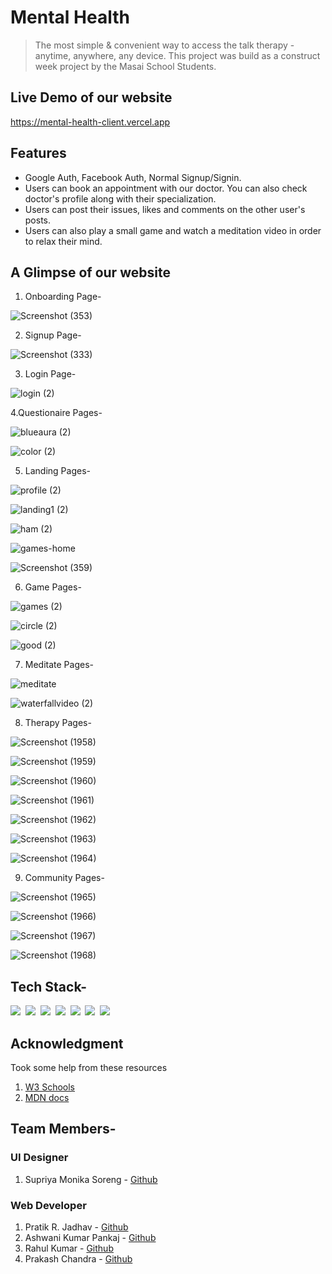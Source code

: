 # Mental Health

> The most simple & convenient way to access the talk therapy - anytime, anywhere, any device. This project was build as a construct week project by the Masai School Students.

## Live Demo of our website

https://mental-health-client.vercel.app

## Features

- Google Auth, Facebook Auth, Normal Signup/Signin.
- Users can book an appointment with our doctor. You can also check doctor's profile along with their specialization.
- Users can post their issues, likes and comments on the other user's posts.
- Users can also play a small game and watch a meditation video in order to relax their mind.


## A Glimpse of our website

1. Onboarding Page-

![Screenshot (353)](https://user-images.githubusercontent.com/86404961/141604776-9252335f-6c04-4ce6-8d58-79e1e034147d.png)

2. Signup Page-

![Screenshot (333)](https://user-images.githubusercontent.com/86404961/141604093-3a2cfda6-061c-4d85-9698-ea33ca0a8ac2.png)

3. Login Page-

![login (2)](https://user-images.githubusercontent.com/86404961/141604109-0ac7ffe7-8457-41d9-b44f-3f2faaafaf60.png)

4.Questionaire Pages-

![blueaura (2)](https://user-images.githubusercontent.com/86404961/141604169-74e7fd75-ee65-4fdf-a219-0c12f7b548ac.png)

![color (2)](https://user-images.githubusercontent.com/86404961/141604212-04ab0e03-0c6b-404f-9257-76bd3afb1837.png)

5. Landing Pages-

![profile (2)](https://user-images.githubusercontent.com/86404961/141604268-90081f70-fe13-4c36-bd27-b54b2e2045d2.png)

![landing1 (2)](https://user-images.githubusercontent.com/86404961/141604283-f190a8b6-cb93-427c-8b53-e8ee75c42a48.png)

![ham (2)](https://user-images.githubusercontent.com/86404961/141604299-334c86fb-29fb-4740-bf16-ed1511da85d5.png)

![games-home](https://user-images.githubusercontent.com/87421972/141608018-7e9151e5-60b3-4f50-a7ca-061b69834168.png)

![Screenshot (359)](https://user-images.githubusercontent.com/86404961/141605720-b6637405-aa04-4430-a679-1affec754962.png)

6. Game Pages-

![games (2)](https://user-images.githubusercontent.com/86404961/141604343-9442ee0c-9ba1-4a10-82cc-860e36629b37.png)

![circle (2)](https://user-images.githubusercontent.com/86404961/141604354-f2ae99d5-e322-4676-8281-68509b2b1181.png)

![good (2)](https://user-images.githubusercontent.com/86404961/141604369-0fcdb5db-23d6-42b2-91d9-b83df20d3ca1.png)

7. Meditate Pages-

![meditate](https://user-images.githubusercontent.com/87421972/141608233-94f73de4-e546-40eb-8816-dea49eda6105.png)

![waterfallvideo (2)](https://user-images.githubusercontent.com/87421972/141608157-f310c1f1-ff67-4565-814b-a6c6c9255ea3.png)

8. Therapy Pages-

![Screenshot (1958)](https://user-images.githubusercontent.com/87421972/141608676-90530dbb-e9f4-478f-a56c-c6ecf44273dc.png)

![Screenshot (1959)](https://user-images.githubusercontent.com/87421972/141608714-64a8be50-931c-454f-84b3-77bd0f868d52.png)

![Screenshot (1960)](https://user-images.githubusercontent.com/87421972/141608740-d95b458c-e171-42e4-a007-717fdea232ad.png)

![Screenshot (1961)](https://user-images.githubusercontent.com/87421972/141608755-b463e2f7-0e9d-4124-8579-c1e0e9c758e0.png)

![Screenshot (1962)](https://user-images.githubusercontent.com/87421972/141608769-c402e750-60ae-497e-835a-7e921dfc26cf.png)

![Screenshot (1963)](https://user-images.githubusercontent.com/87421972/141608793-3df4da06-bb8d-4604-81a6-48554548e226.png)

![Screenshot (1964)](https://user-images.githubusercontent.com/87421972/141608827-ec776bd0-79cf-491f-a097-a6105a0dbc11.png)

9. Community Pages-

![Screenshot (1965)](https://user-images.githubusercontent.com/87421972/141608874-20d5afbd-50b1-4b54-a62f-2f503ce58e76.png)

![Screenshot (1966)](https://user-images.githubusercontent.com/87421972/141608890-72284b3a-e56f-46c5-aba8-6618f894d139.png)

![Screenshot (1967)](https://user-images.githubusercontent.com/87421972/141608906-b344ad49-1484-4e6f-93a5-ae820dd0f5e6.png)

![Screenshot (1968)](https://user-images.githubusercontent.com/87421972/141608933-a2a6c5c5-a3f2-4364-8c76-f5660ebdb3db.png)


## Tech Stack-

<img src="https://img.shields.io/badge/CSS3-1572B6?&style=for-the-badge&logo=css3&logoColor=white" />&nbsp;&nbsp;<img src="https://img.shields.io/badge/JavaScript-F7DF1E?style=for-the-badge&logo=javascript&logoColor=black" />&nbsp;&nbsp;<img src="https://img.shields.io/badge/Node.js-339933?style=for-the-badge&logo=nodedotjs&logoColor=white" />&nbsp;&nbsp;<img src="https://img.shields.io/badge/Express.js-000000?style=for-the-badge&logo=express&logoColor=white" />&nbsp;&nbsp;<img src="https://img.shields.io/badge/MongoDB-4EA94B?style=for-the-badge&logo=mongodb&logoColor=white" />&nbsp;&nbsp;<img src="https://img.shields.io/badge/npm-CB3837?style=for-the-badge&logo=npm&logoColor=white" />&nbsp;&nbsp;<img src="https://img.shields.io/badge/React-20232A?style=for-the-badge&logo=react&logoColor=61DAFB" />&nbsp;&nbsp;


## Acknowledgment
Took some help from these resources 
1) [W3 Schools](https://www.w3schools.com)
2) [MDN docs](https://developer.mozilla.org/en-US/)

## Team Members-
### UI Designer
1. Supriya Monika Soreng - [Github](https://github.com/Supriyasoreng)

### Web Developer

1. Pratik R. Jadhav - [Github](https://github.com/pratikjadhav080) 
2. Ashwani Kumar Pankaj - [Github](https://github.com/ashwanikpankaj)
3. Rahul Kumar - [Github](https://github.com/fitrahul)
4. Prakash Chandra - [Github](https://github.com/Prakashchandra041)

